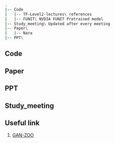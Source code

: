 ```bash
.
|-- Code
|   |-- TF-Level2-lectures\ references
|   |-- FUNIT\ NVDIA FUNIT Pretrained model
|-- Study_meeting\ Updated after every meeting
|-- Paper\ 
|   |-- Nara
|-- PPT\     
```

## Code

## Paper

## PPT

## Study_meeting

## Useful link 
1. [GAN-ZOO](https://github.com/hindupuravinash/the-gan-zoo)